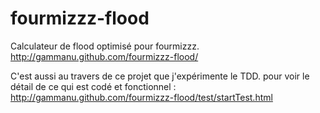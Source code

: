 fourmizzz-flood
===============

Calculateur de flood optimisé pour fourmizzz.
http://gammanu.github.com/fourmizzz-flood/

C'est aussi au travers de ce projet que j'expérimente le TDD.
pour voir le détail de ce qui est codé et fonctionnel :
http://gammanu.github.com/fourmizzz-flood/test/startTest.html
